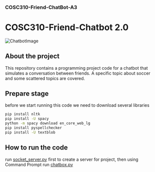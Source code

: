 ### COSC310-Friend-ChatBot-A3

# COSC310-Friend-Chatbot 2.0
![ChatbotImage](https://s3-eu-west-1.amazonaws.com/userlike-cdn-blog/do-i-need-a-chatbot/header-chat-box.png)

## About the project
This repository contains a programming project code for a chatbot that simulates a conversation between friends. 
A specific topic about soccer and some scattered topics are covered.

## Prepare stage
before we start running this code we need to download several libraries
```bash
pip install nltk
pip install -U spacy
python -m spacy download en_core_web_lg
pip install pyspellchecker
pip install -U textblob
```

## How to run the code
run [socket_server.py](https://github.com/COSC310-A2-Team10/COSC310-Friend-ChatBot-A3/blob/main/socket_server.py) first to create a server for project,
then using Command Prompt run [chatbox.py](https://github.com/COSC310-A2-Team10/COSC310-Friend-ChatBot-A3/blob/main/chatbox.py)
